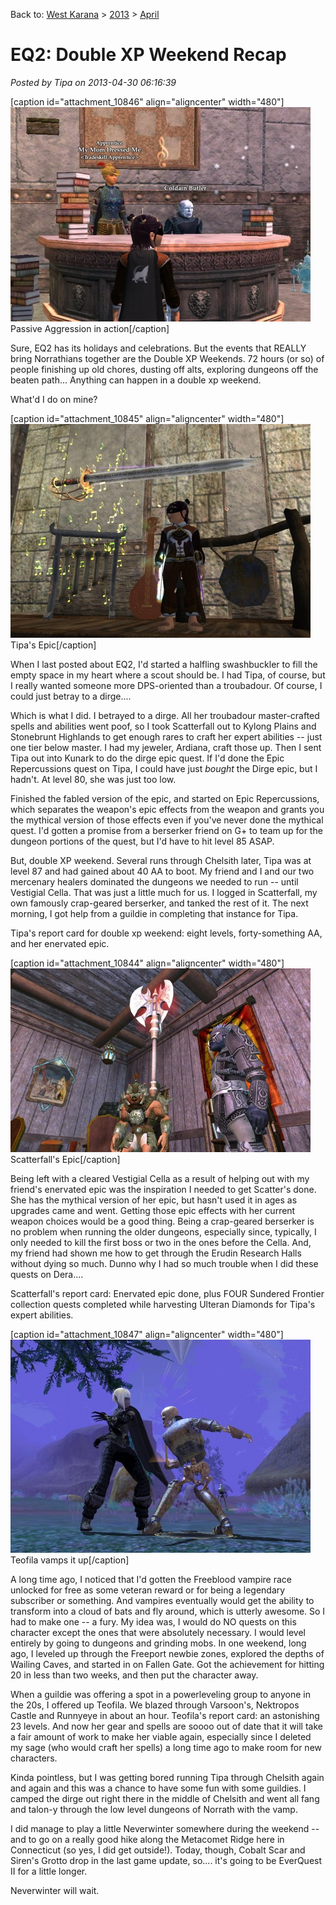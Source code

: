 Back to: [West Karana](/posts/westkarana.md) > [2013](/posts/2013/westkarana.md) > [April](./westkarana.md)
# EQ2: Double XP Weekend Recap

*Posted by Tipa on 2013-04-30 06:16:39*

[caption id="attachment\_10846" align="aligncenter" width="480"][![Passive Aggression in action](../../../uploads/2013/04/EverQuest2-2013-04-23-07-38-40-70-480x343.jpg)](../../../uploads/2013/04/EverQuest2-2013-04-23-07-38-40-70.jpg) Passive Aggression in action[/caption]

Sure, EQ2 has its holidays and celebrations. But the events that REALLY bring Norrathians together are the Double XP Weekends. 72 hours (or so) of people finishing up old chores, dusting off alts, exploring dungeons off the beaten path... Anything can happen in a double xp weekend.

What'd I do on mine?

[caption id="attachment\_10845" align="aligncenter" width="480"][![Tipa's Epic](../../../uploads/2013/04/EverQuest2-2013-04-28-15-07-09-85-480x342.jpg)](../../../uploads/2013/04/EverQuest2-2013-04-28-15-07-09-85.jpg) Tipa's Epic[/caption]

When I last posted about EQ2, I'd started a halfling swashbuckler to fill the empty space in my heart where a scout should be. I had Tipa, of course, but I really wanted someone more DPS-oriented than a troubadour. Of course, I could just betray to a dirge....

Which is what I did. I betrayed to a dirge. All her troubadour master-crafted spells and abilities went poof, so I took Scatterfall out to Kylong Plains and Stonebrunt Highlands to get enough rares to craft her expert abilities -- just one tier below master. I had my jeweler, Ardiana, craft those up. Then I sent Tipa out into Kunark to do the dirge epic quest. If I'd done the Epic Repercussions quest on Tipa, I could have just *bought* the Dirge epic, but I hadn't. At level 80, she was just too low.

Finished the fabled version of the epic, and started on Epic Repercussions, which separates the weapon's epic effects from the weapon and grants you the mythical version of those effects even if you've never done the mythical quest. I'd gotten a promise from a berserker friend on G+ to team up for the dungeon portions of the quest, but I'd have to hit level 85 ASAP.

But, double XP weekend. Several runs through Chelsith later, Tipa was at level 87 and had gained about 40 AA to boot. My friend and I and our two mercenary healers dominated the dungeons we needed to run -- until Vestigial Cella. That was just a little much for us. I logged in Scatterfall, my own famously crap-geared berserker, and tanked the rest of it. The next morning, I got help from a guildie in completing that instance for Tipa.

Tipa's report card for double xp weekend: eight levels, forty-something AA, and her enervated epic.

[caption id="attachment\_10844" align="aligncenter" width="480"][![Scatterfall's Epic](../../../uploads/2013/04/EverQuest2-2013-04-28-10-54-49-50-480x294.jpg)](../../../uploads/2013/04/EverQuest2-2013-04-28-10-54-49-50.jpg) Scatterfall's Epic[/caption]

Being left with a cleared Vestigial Cella as a result of helping out with my friend's enervated epic was the inspiration I needed to get Scatter's done. She has the mythical version of her epic, but hasn't used it in ages as upgrades came and went. Getting those epic effects with her current weapon choices would be a good thing. Being a crap-geared berserker is no problem when running the older dungeons, especially since, typically, I only needed to kill the first boss or two in the ones before the Cella. And, my friend had shown me how to get through the Erudin Research Halls without dying so much. Dunno why I had so much trouble when I did these quests on Dera....

Scatterfall's report card: Enervated epic done, plus FOUR Sundered Frontier collection quests completed while harvesting Ulteran Diamonds for Tipa's expert abilities.

[caption id="attachment\_10847" align="aligncenter" width="480"][![Teofila vamps it up](../../../uploads/2013/04/EverQuest2-2013-04-30-07-01-10-05-480x341.jpg)](../../../uploads/2013/04/EverQuest2-2013-04-30-07-01-10-05.jpg) Teofila vamps it up[/caption]

A long time ago, I noticed that I'd gotten the Freeblood vampire race unlocked for free as some veteran reward or for being a legendary subscriber or something. And vampires eventually would get the ability to transform into a cloud of bats and fly around, which is utterly awesome. So I had to make one -- a fury. My idea was, I would do NO quests on this character except the ones that were absolutely necessary. I would level entirely by going to dungeons and grinding mobs. In one weekend, long ago, I leveled up through the Freeport newbie zones, explored the depths of Wailing Caves, and started in on Fallen Gate. Got the achievement for hitting 20 in less than two weeks, and then put the character away.

When a guildie was offering a spot in a powerleveling group to anyone in the 20s, I offered up Teofila. We blazed through Varsoon's, Nektropos Castle and Runnyeye in about an hour. Teofila's report card: an astonishing 23 levels. And now her gear and spells are soooo out of date that it will take a fair amount of work to make her viable again, especially since I deleted my sage (who would craft her spells) a long time ago to make room for new characters.

Kinda pointless, but I was getting bored running Tipa through Chelsith again and again and this was a chance to have some fun with some guildies. I camped the dirge out right there in the middle of Chelsith and went all fang and talon-y through the low level dungeons of Norrath with the vamp.

I did manage to play a little Neverwinter somewhere during the weekend -- and to go on a really good hike along the Metacomet Ridge here in Connecticut (so yes, I did get outside!). Today, though, Cobalt Scar and Siren's Grotto drop in the last game update, so.... it's going to be EverQuest II for a little longer.

Neverwinter will wait.

